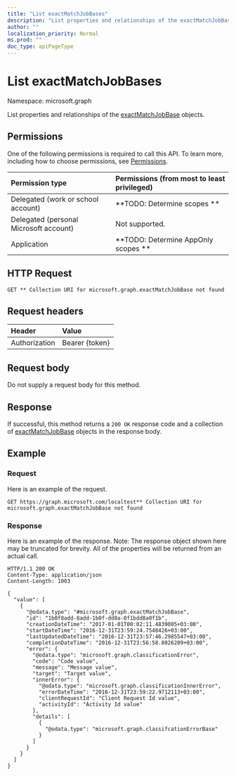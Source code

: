 ```yaml
---
title: "List exactMatchJobBases"
description: "List properties and relationships of the exactMatchJobBase objects."
author: ""
localization_priority: Normal
ms.prod: ""
doc_type: apiPageType
---
```


# List exactMatchJobBases

Namespace: microsoft.graph

List properties and relationships of the [exactMatchJobBase](../resources/exactmatchjobbase.md) objects.

## Permissions
One of the following permissions is required to call this API. To learn more, including how to choose permissions, see [Permissions](/concepts/permissions-reference.md).

|Permission type|Permissions (from most to least privileged)|
|:---|:---|
|Delegated (work or school account)|**TODO: Determine scopes **|
|Delegated (personal Microsoft account)|Not supported.|
|Application|**TODO: Determine AppOnly scopes **|

## HTTP Request
<!-- {
  "blockType": "ignored"
}
-->
``` http
GET ** Collection URI for microsoft.graph.exactMatchJobBase not found
```

## Request headers
|Header|Value|
|:---|:---|
|Authorization|Bearer {token}|

## Request body
Do not supply a request body for this method.

## Response
If successful, this method returns a `200 OK` response code and a collection of [exactMatchJobBase](../resources/exactmatchjobbase.md) objects in the response body.

## Example

### Request
Here is an example of the request.
<!-- {
  "blockType": "request",
  "name": "get_exactmatchjobbase"
}
-->
``` http
GET https://graph.microsoft.com/localtest** Collection URI for microsoft.graph.exactMatchJobBase not found
```

### Response
Here is an example of the response. Note: The response object shown here may be truncated for brevity. All of the properties will be returned from an actual call.
<!-- {
  "blockType": "response",
  "truncated": true,
  "@odata.type": "collection(microsoft.graph.exactmatchjobbase)"
}
-->
``` http
HTTP/1.1 200 OK
Content-Type: application/json
Content-Length: 1003

{
  "value": [
    {
      "@odata.type": "#microsoft.graph.exactMatchJobBase",
      "id": "1b0f8add-8add-1b0f-dd8a-0f1bdd8a0f1b",
      "creationDateTime": "2017-01-01T00:02:11.4839005+03:00",
      "startDateTime": "2016-12-31T23:59:24.7548426+03:00",
      "lastUpdatedDateTime": "2016-12-31T23:57:46.2985547+03:00",
      "completionDateTime": "2016-12-31T23:56:58.8026209+03:00",
      "error": {
        "@odata.type": "microsoft.graph.classificationError",
        "code": "Code value",
        "message": "Message value",
        "target": "Target value",
        "innerError": {
          "@odata.type": "microsoft.graph.classificationInnerError",
          "errorDateTime": "2016-12-31T23:59:22.9712113+03:00",
          "clientRequestId": "Client Request Id value",
          "activityId": "Activity Id value"
        },
        "details": [
          {
            "@odata.type": "microsoft.graph.classifcationErrorBase"
          }
        ]
      }
    }
  ]
}
```

